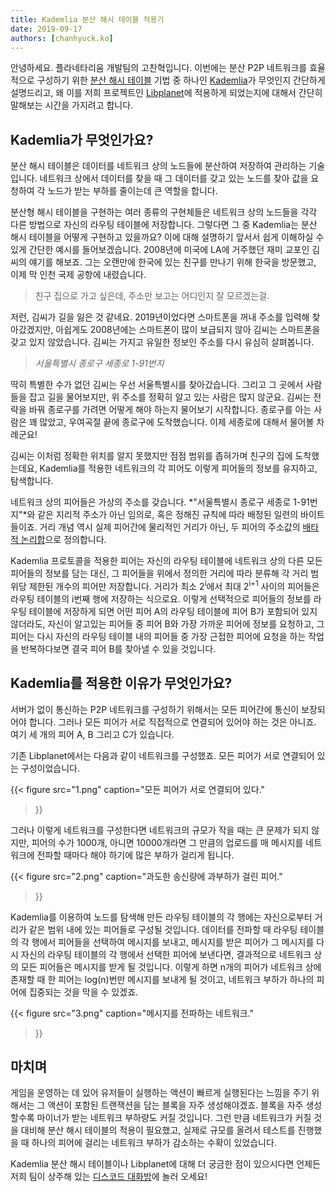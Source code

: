 ```yaml
---
title: Kademlia 분산 해시 테이블 적용기
date: 2019-09-17
authors: [chanhyuck.ko]
---
```


안녕하세요. 플라네타리움 개발팀의 고찬혁입니다. 이번에는 분산 P2P 네트워크를 효율적으로 구성하기 위한 [분산 해시 테이블] 기법 중 하나인 [Kademlia]가 무엇인지 간단하게 설명드리고, 왜 이를 저희 프로젝트인 [Libplanet]에 적용하게 되었는지에 대해서 간단히 말해보는 시간을 가지려고 합니다.

[분산 해시 테이블]: https://ko.wikipedia.org/wiki/%EB%B6%84%EC%82%B0_%ED%95%B4%EC%8B%9C_%ED%85%8C%EC%9D%B4%EB%B8%94
[Kademlia]: https://en.wikipedia.org/wiki/Kademlia
[Libplanet]: https://libplanet.io/


Kademlia가 무엇인가요?
---------------------

분산 해시 테이블은 데이터를 네트워크 상의 노드들에 분산하여 저장하여 관리하는 기술입니다. 네트워크 상에서 데이터를 찾을 때 그 데이터를 갖고 있는 노드를 찾아 값을 요청하여 각 노드가 받는 부하를 줄이는데 큰 역할을 합니다.

분산형 해시 테이블을 구현하는 여러 종류의 구현체들은 네트워크 상의 노드들을 각각 다른 방법으로 자신의 라우팅 테이블에 저장합니다. 그렇다면 그 중 Kademlia는 분산 해시 테이블을 어떻게 구현하고 있을까요? 이에 대해 설명하기 앞서서 쉽게 이해하실 수 있게 간단한 예시를 들어보겠습니다. 2008년에 미국에 LA에 거주했던 재미 교포인 김씨의 얘기를 해보죠. 그는 오랜만에 한국에 있는 친구를 만나기 위해 한국을 방문했고, 이제 막 인천 국제 공항에 내렸습니다.

> 친구 집으로 가고 싶은데, 주소만 보고는 어디인지 잘 모르겠는걸.

저런, 김씨가 길을 잃은 것 같네요. 2019년이었다면 스마트폰을 꺼내 주소를 입력해 찾아갔겠지만, 아쉽게도 2008년에는 스마트폰이 많이 보급되지 않아 김씨는 스마트폰을 갖고 있지 않았습니다. 김씨는 가지고 유일한 정보인 주소를 다시 유심히 살펴봅니다.

> *서울특별시 종로구 세종로 1-91번지*

딱히 특별한 수가 없던 김씨는 우선 서울특별시를 찾아갔습니다. 그리고 그 곳에서 사람들을 잡고 길을 물어보지만, 위 주소를 정확히 알고 있는 사람은 많지 않군요. 김씨는 전략을 바꿔 종로구를 가려면 어떻게 해야 하는지 물어보기 시작합니다. 종로구를 아는 사람은 꽤 많았고, 우여곡절 끝에 종로구에 도착했습니다. 이제 세종로에 대해서 물어볼 차례군요!

김씨는 이처럼 정확한 위치를 알지 못했지만 점점 범위를 좁혀가며 친구의 집에 도착했는데요, Kademlia를 적용한 네트워크의 각 피어도 이렇게 피어들의 정보를 유지하고, 탐색합니다.

네트워크 상의 피어들은 가상의 주소를 갖습니다. *"서울특별시 종로구 세종로 1-91번지"*와 같은 지리적 주소가 아닌 임의로, 혹은 정해진 규칙에 따라 배정된 일련의 바이트들이죠. 거리 개념 역시 실제 피어간에 물리적인 거리가 아닌, 두 피어의 주소값의 [배타적 논리합]으로 정의합니다.

Kademlia 프로토콜을 적용한 피어는 자신의 라우팅 테이블에 네트워크 상의 다른 모든 피어들의 정보를 담는 대신, 그 피어들을 위에서 정의한 거리에 따라 분류해 각 거리 범위당 제한된 개수의 피어만 저장합니다. 거리가 최소 2<sup>i</sup>에서 최대 2<sup>i+1</sup> 사이의 피어들은 라우팅 테이블의 i번째 행에 저장하는 식으로요. 이렇게 선택적으로 피어들의 정보를 라우팅 테이블에 저장하게 되면 어떤 피어 A의 라우팅 테이블에 피어 B가 포함되어 있지 않더라도, 자신이 알고있는 피어들 중 피어 B와 가장 가까운 피어에 정보를 요청하고, 그 피어는 다시 자신의 라우팅 테이블 내의 피어들 중 가장 근접한 피어에 요청을 하는 작업을 반복하다보면 결국 피어 B를 찾아낼 수 있을 것입니다.

[배타적 논리합]: https://ko.wikipedia.org/wiki/%EB%B0%B0%ED%83%80%EC%A0%81_%EB%85%BC%EB%A6%AC%ED%95%A9#%EB%B9%84%ED%8A%B8%EA%B0%84_%EB%B0%B0%ED%83%80%EC%A0%81_%EB%85%BC%EB%A6%AC%ED%95%A9


Kademlia를 적용한 이유가 무엇인가요?
----------------------------------

서버가 없이 통신하는 P2P 네트워크를 구성하기 위해서는 모든 피어간에 통신이 보장되어야 합니다. 그러나 모든 피어가 서로 직접적으로 연결되어 있어야 하는 것은 아니죠. 여기 세 개의 피어 A, B 그리고 C가 있습니다.

기존 Libplanet에서는 다음과 같이 네트워크를 구성했죠. 모든 피어가 서로 연결되어 있는 구성이었습니다.

{{<
figure
  src="1.png"
  caption="모든 피어가 서로 연결되어 있다."
>}}

그러나 이렇게 네트워크를 구성한다면 네트워크의 규모가 작을 때는 큰 문제가 되지 않지만, 피어의 수가 1000개, 아니면 10000개라면 그 만큼의 업로드를 매 메시지를 네트워크에 전파할 때마다 해야 하기에 많은 부하가 걸리게 됩니다.

{{<
figure
  src="2.png"
  caption="과도한 송신량에 과부하가 걸린 피어."
>}}

Kademlia를 이용하여 노드를 탐색해 만든 라우팅 테이블의 각 행에는 자신으로부터 거리가 같은 범위 내에 있는 피어들로 구성될 것입니다. 데이터를 전파할 때 라우팅 테이블의 각 행에서 피어들을 선택하여 메시지를 보내고, 메시지를 받은 피어가 그 메시지를 다시 자신의 라우팅 테이블의 각 행에서 선택한 피어에 보낸다면, 결과적으로 네트워크 상의 모든 피어들은 메시지를 받게 될 것입니다. 이렇게 하면 n개의 피어가 네트워크 상에 존재할 때 한 피어는 log(n)번만 메시지를 보내게 될 것이고, 네트워크 부하가 하나의 피어에 집중되는 것을 막을 수 있겠죠.

{{<
figure
  src="3.png"
  caption="메시지를 전파하는 네트워크."
>}}


마치며
------

게임을 운영하는 데 있어 유저들이 실행하는 액션이 빠르게 실행된다는 느낌을 주기 위해서는 그 액션이 포함된 트랜잭션을 담는 블록을 자주 생성해야겠죠. 블록을 자주 생성할수록 마이너가 받는 네트워크 부하량도 커질 것입니다. 그런 만큼 네트워크가 커질 것을 대비해 분산 해시 테이블의 적용이 필요했고, 실제로 규모를 올려서 테스트를 진행했을 때 하나의 피어에 걸리는 네트워크 부하가 감소하는 수확이 있었습니다.

Kademlia 분산 해시 테이블이나 Libplanet에 대해 더 궁금한 점이 있으시다면 언제든 저희 팀이 상주해 있는 [디스코드 대화방][1]에 놀러 오세요!

[1]: https://discord.gg/planetarium
